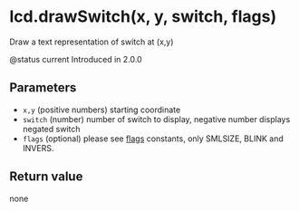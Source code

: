 # lcd.drawSwitch\(x, y, switch, flags\)

Draw a text representation of switch at \(x,y\)

@status current Introduced in 2.0.0

## Parameters

* `x,y` \(positive numbers\) starting coordinate
* `switch` \(number\) number of switch to display, negative number displays negated switch
* `flags` \(optional\) please see [flags](../constants/flags-and-pattern-constants.md) constants, only SMLSIZE, BLINK and INVERS.

## Return value

none

